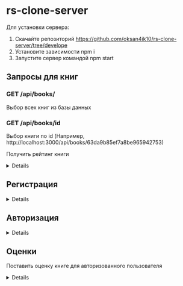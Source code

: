 # rs-clone-server

Для установки сервера:

1. Скачайте репозиторий https://github.com/oksan4ik10/rs-clone-server/tree/develope
2. Установите зависимоcти npm i
3. Запустите сервер командой npm start

## Запросы для книг

### GET /api/books/

Выбор всех книг из базы данных

### GET /api/books/id

Выбор книги по id (Например, http://localhost:3000/api/books/63da9b85ef7a8be965942753)

Получить рейтинг книги

<details>

- **URL**

  /api/grades/books/:booksId <br>

  Наример, http://localhost:3000/api/grades/books/63dbd4fe942b52bc2a107c35

- **Method:**

  `GET`

- **Headers:**
  None

- **URL Params**

  booksId - идентификатор книги

- **Query Params**

  None

- **Data Params**

  None

- **Success Response:**

  - **Code:** 201 CREATED <br />
    **Content:**
    ```json
    {
      "raiting": 3
    }
    ```

- **Error Response:**

  - **Code:** 500 <br />
    **Content:**

- **Notes:**

  None

</details>

## Регистрация

<details>

- **URL**

  /api/login

- **Method:**

  `POST`

- **Headers:**

  `'Content-Type': 'application/json'`

- **URL Params**

  None

- **Query Params**

  None

- **Data Params**

  ```typescript
    {
      name: string,
      email: string,
      password: string
    }
  ```

- **Success Response:**

  - **Code:** 201 CREATED <br />
    **Content:**
    ```json
    {
      "email": "1235@mail.ru",
      "password": "$2a$10$gnDxenM9579YTPQv5L7G1edPoPKITTHQSKm1bfoyjle0iAEQIycaO",
      "name": "admin",
      "img": "url",
      "books": [],
      "_id": "63dc3545eaf0ee58cae97a94",
      "__v": 0
    }
    ```

- **Error Response:**

  - **Code:** 409 <br />
    **Content:**

  ```json
  {
    "message": "Пользователь с таким email уже существует"
  }
  ```

- **Notes:**

  None

</details>

## Авторизация

<details>

- **URL**

  /api/auth

- **Method:**

  `POST`

- **Headers:**

  `'Content-Type': 'application/json'`

- **URL Params**

  None

- **Query Params**

  None

- **Data Params**

  ```typescript
    {
      email: string,
      password: string
    }
  ```

- **Success Response:**

  - **Code:** 201 CREATED <br />
    **Content:**
    ```json
    {
      "token": "Bearer eyJhbGciOiJIUzI1NiIsInR5cCI6IkpXVCJ9.eyJ1c2VySWQiOiI2M2RjMzU0NWVhZjBlZTU4Y2FlOTdhOTQiLCJpYXQiOjE2NzU0NjAzMjgsImV4cCI6MTY3NTQ2MzkyOH0.EcJOglI5SYuwcPQE5U6fN1Gjkn7XXEFZFSYZPf1ZFXo"
    }
    ```

- **Error Response:**

  - **Code:** 404 <br />
    **Content:**

  ```json
  {
    "message": "Пользователь с таким email не найден"
  }
  ```

  - **Code:** 401 <br />
    **Content:**

  ```json
  {
    "message": "Пароль не верный. Попробуйте снова"
  }
  ```

- **Notes:**

  None

</details>

## Оценки

Поставить оценку книге для авторизованного пользователя

<details>

- **URL**

  /api/grades

- **Method:**

  `POST`

- **Headers:**

  `'Content-Type': 'application/json'`
  `'Authorization': '${token}' `

- **URL Params**

  None

- **Query Params**

  None

- **Data Params**

  ```typescript
    {
      bookId: string,
      value: Number
    }
  ```

- **Success Response:**

  - **Code:** 201 CREATED <br />
    **Content:**
    ```json
    {
      "_id": "63dd82eff7896d4dd54e632b",
      "bookId": "63dbd4fe942b52bc2a107c35",
      "userId": "63dc3545eaf0ee58cae97a94",
      "value": 3,
      "__v": 0
    }
    ```

- **Error Response:**

  - **Code:** 401 <br />
    **Content:**
    Unauthorized

- **Notes:**

  None

</details>
